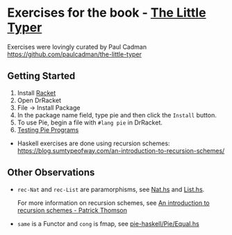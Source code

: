 # Exercises for the book - [The Little Typer](http://thelittletyper.com/)

Exercises were lovingly curated by Paul Cadman
https://github.com/paulcadman/the-little-typer

## Getting Started

  1. Install [Racket](https://racket-lang.org/)
  2. Open DrRacket
  3. File -> Install Package
  4. In the package name field, type pie and then click the `Install` button.
  5. To use Pie, begin a file with `#lang pie` in DrRacket.
  6. [Testing Pie Programs](https://docs.racket-lang.org/pie/index.html#%28form._%28%28lib._pie%2Fmain..rkt%29._check-same%29%29)

  - Haskell exercises are done using recursion schemes: https://blog.sumtypeofway.com/an-introduction-to-recursion-schemes/

## Other Observations

  - `rec-Nat` and `rec-List` are paramorphisms, see [Nat.hs](https://github.com/awalterschulze/the-little-typer-exercises/blob/master/pie-haskell/src/Pie/Nat.hs) and [List.hs](https://github.com/awalterschulze/the-little-typer-exercises/blob/master/pie-haskell/src/Pie/List.hs). 
  
    For more information on recursion schemes, see [An introduction to recursion schemes - Patrick Thomson](https://blog.sumtypeofway.com/an-introduction-to-recursion-schemes/)

  - `same` is a Functor and `cong` is fmap, see [pie-haskell/Pie/Equal.hs](https://github.com/awalterschulze/the-little-typer-exercises/blob/master/pie-haskell/src/Pie/Equal.hs)
